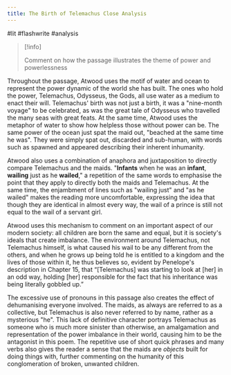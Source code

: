 ```yaml
---
title: The Birth of Telemachus Close Analysis
---
```

#lit #flashwrite #analysis

> [!info] 
> 
> Comment on how the passage illustrates the theme of power and powerlessness

Throughout the passage, Atwood uses the motif of water and ocean to represent the power dynamic of the world she has built. The ones who hold the power, Telemachus, Odysseus, the Gods, all use water as a medium to enact their will. Telemachus' birth was not just a birth, it was a "nine-month voyage" to be celebrated, as was the great tale of Odysseus who travelled the many seas with great feats. At the same time, Atwood uses the metaphor of water to show how helpless those without power can be. The same power of the ocean just spat the maid out, "beached at the same time he was". They were simply spat out, discarded and sub-human, with words such as spawned and appeared describing their inherent inhumanity.

Atwood also uses a combination of anaphora and juxtaposition to directly compare Telemachus and the maids. "**Infants** when he was an **infant**, **wailing** just as he **wailed**," a repetition of the same words to emphasise the point that they apply to directly both the maids and Telemachus. At the same time, the enjambment of lines such as "wailing just" and "as he wailed" makes the reading more uncomfortable, expressing the idea that though they are identical in almost every way, the wail of a prince is still not equal to the wail of a servant girl. 

Atwood uses this mechanism to comment on an important aspect of our modern society: all children are born the same and equal, but it is society's ideals that create imbalance. The environment around Telemachus, not Telemachus himself, is what caused his wail to be any different from the others, and when he grows up being told he is entitled to a kingdom and the lives of those within it, he thus believes so, evident by Penelope's description in Chapter 15, that “\[Telemachus] was starting to look at \[her] in an odd way, holding \[her] responsible for the fact that his inheritance was being literally gobbled up.” 

The excessive use of pronouns in this passage also creates the effect of dehumanising everyone involved. The maids, as always are referred to as a collective, but Telemachus is also never referred to by name, rather as a mysterious "he". This lack of definitive character portrays Telemachus as someone who is much more sinister than otherwise, an amalgamation and representation of the power imbalance in their world, causing him to be the antagonist in this poem. The repetitive use of short quick phrases and many verbs also gives the reader a sense that the maids are *objects* built for doing things with, further commenting on the humanity of this conglomeration of broken, unwanted children.